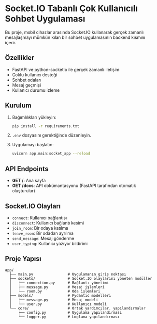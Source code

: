 # Socket.IO Tabanlı Çok Kullanıcılı Sohbet Uygulaması

Bu proje, mobil cihazlar arasında Socket.IO kullanarak gerçek zamanlı mesajlaşmayı mümkün kılan bir sohbet uygulamasının backend kısmını içerir.

## Özellikler

- FastAPI ve python-socketio ile gerçek zamanlı iletişim
- Çoklu kullanıcı desteği
- Sohbet odaları
- Mesaj geçmişi
- Kullanıcı durumu izleme

## Kurulum

1. Bağımlılıkları yükleyin:

   ```bash
   pip install -r requirements.txt
   ```

2. `.env` dosyasını gerektiğinde düzenleyin.

3. Uygulamayı başlatın:
   ```bash
   uvicorn app.main:socket_app --reload
   ```

## API Endpoints

- **GET /**: Ana sayfa
- **GET /docs**: API dokümantasyonu (FastAPI tarafından otomatik oluşturulur)

## Socket.IO Olayları

- `connect`: Kullanıcı bağlantısı
- `disconnect`: Kullanıcı bağlantı kesimi
- `join_room`: Bir odaya katılma
- `leave_room`: Bir odadan ayrılma
- `send_message`: Mesaj gönderme
- `user_typing`: Kullanıcı yazıyor bildirimi

## Proje Yapısı

```
app/
  ├── main.py                # Uygulamanın giriş noktası
  ├── sockets/               # Socket.IO olaylarını yöneten modüller
  │   ├── connection.py      # Bağlantı yönetimi
  │   ├── message.py         # Mesaj işlemleri
  │   └── room.py            # Oda işlemleri
  ├── models/                # Pydantic modelleri
  │   ├── message.py         # Mesaj modeli
  │   └── user.py            # Kullanıcı modeli
  └── core/                  # Ortak yardımcılar, yapılandırmalar
      ├── config.py          # Uygulama yapılandırması
      └── logger.py          # Loglama yapılandırması
```
